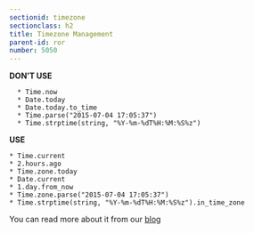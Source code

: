 ```yaml
---
sectionid: timezone
sectionclass: h2
title: Timezone Management
parent-id: ror
number: 5050
---
```


**DON’T USE**

```
  * Time.now
  * Date.today
  * Date.today.to_time
  * Time.parse("2015-07-04 17:05:37")
  * Time.strptime(string, "%Y-%m-%dT%H:%M:%S%z")
```

**USE**

```
* Time.current
* 2.hours.ago
* Time.zone.today
* Date.current
* 1.day.from_now
* Time.zone.parse("2015-07-04 17:05:37")
* Time.strptime(string, "%Y-%m-%dT%H:%M:%S%z").in_time_zone
```

You can read more about it from our [blog](http://blog.redpanthers.co/working-timezones-rails/)
